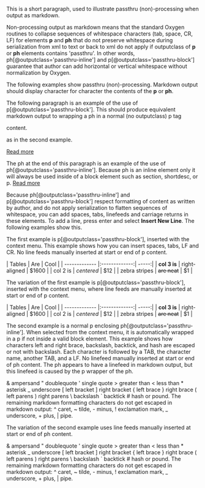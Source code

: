 
This is a short paragraph, used to illustrate passthru (non)-processing when output as markdown.

Non-processing output as markdown means that the standard Oxygen routines to collapse sequences of whitespace characters (tab, space, CR, LF) for elements **p** and **ph** that do not preserve whitespace during serialization from xml to text or back to xml do not apply if outputclass of **p** or **ph** elements contains 'passthru'. In other words, ph[@outputclass='passthru-inline'] and p[@outputclass='passthru-block'] guarantee that author can add horizontal or vertical whitespace without normalization by Oxygen.

The following examples show passthru (non)-processing. Markdown output should display character for character the contents of the **p** or **ph**.

The following paragraph is an example of the use of p[@outputclass='passthru-block']. This should produce equivalent markdown output to wrapping a ph in a normal (no outputclass) p tag <p><ph outputclass='passthru-inline'>content</ph>.</p> as in the second example.

[Read more](https://docs.teradata.com/r/Teradata-VantageCloud-Lake/What-s-New/March-2023)

The ph at the end of this paragraph is an example of the use of ph[@outputclass='passthru-inline']. Because ph is an inline element only it will always be used inside of a block element such as section, shortdesc, or p. [Read more](https://docs.teradata.com/r/Teradata-VantageCloud-Lake/What-s-New/March-2023)

Because ph[@outputclass='passthru-inline'] and p[@outputclass='passthru-block'] respect formatting of content as written by author, and do not apply serialization to flatten sequences of whitespace, you can add spaces, tabs, linefeeds and carriage returns in these elements. To add a line, press enter and select **Insert New Line**. The following examples show this.

The first example is p[@outputclass='passthru-block'], inserted with the context menu. This example shows how you can insert spaces, tabs, LF and CR. No line feeds manually inserted at start or end of p content.

| Tables | Are | Cool | | ------------- |:-------------:| -----:| | **col 3 is** | right-aligned | $1600 | | col 2 is | *centered* | $12 | | zebra stripes | ~~are neat~~ | $1 |

The variation of the first example is p[@outputclass='passthru-block'], inserted with the context menu, where line feeds are manually inserted at start or end of p content.

| Tables | Are | Cool | | ------------- |:-------------:| -----:| | **col 3 is** | right-aligned | $1600 | | col 2 is | *centered* | $12 | | zebra stripes | ~~are neat~~ | $1 |

The second example is a normal p enclosing ph[@outputclass='passthru-inline']. When selected from the context menu, it is automatically wrapped in a p if not inside a valid block element. This example shows how characters left and right brace, backslash, backtick, and hash are escaped or not with backslash. Each character is followed by a TAB, the character name, another TAB, and a LF. No linefeed manually inserted at start or end of ph content. The ph appears to have a linefeed in markdown output, but this linefeed is caused by the p wrapper of the ph.

& ampersand " doublequote ' single quote > greater than < less than * asterisk _ underscore [ left bracket ] right bracket \{ left brace \} right brace ( left parens ) right parens \\ backslash \` backtick \# hash or pound. The remaining markdown formatting characters do not get escaped in markdown output: ^ caret, ~ tilde, - minus, ! exclamation mark, _ underscore, + plus, | pipe.

The variation of the second example uses line feeds manually inserted at start or end of ph content.

& ampersand " doublequote ' single quote > greater than < less than * asterisk _ underscore [ left bracket ] right bracket \{ left brace \} right brace ( left parens ) right parens \\ backslash \` backtick \# hash or pound. The remaining markdown formatting characters do not get escaped in markdown output: ^ caret, ~ tilde, - minus, ! exclamation mark, _ underscore, + plus, | pipe.

